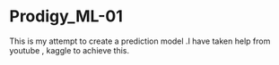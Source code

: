 # Prodigy_ML-01
This is my attempt to create a prediction model .I have taken help from youtube , kaggle to achieve this.
